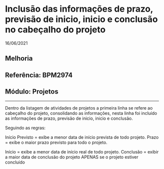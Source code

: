 # Inclusão das informações de prazo, previsão de inicio, inicio e conclusão no cabeçalho do projeto
16/06/2021
## Melhoria
## Referência: BPM2974
## Módulo: Projetos
***

Dentro da listagem de atividades de projetos a primeira linha se refere ao cabeçalho do projeto, consolidando as informações, nesta linha foi incluído as informações de prazo, previsão de inicio, inicio e conclusão.


Seguindo as regras:

Início Previsto = exibe a menor data de início prevista de todo projeto.
Prazo = exibe o maior prazo previsto para todo o projeto.

Início = exibe a menor data de início real de todo projeto.
Conclusão = exibir a maior data de conclusão do projeto APENAS se o projeto estiver concluído
